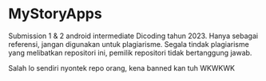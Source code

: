 # MyStoryApps
Submission 1 & 2 android intermediate Dicoding tahun 2023. Hanya sebagai referensi, jangan digunakan untuk plagiarisme. Segala tindak plagiarisme yang melibatkan repositori ini, pemilik repositori tidak bertanggung jawab. 

Salah lo sendiri nyontek repo orang, kena banned kan tuh WKWKWK
